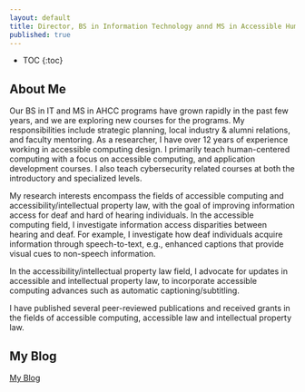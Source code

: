 ```yaml
---
layout: default
title: Director, BS in Information Technology annd MS in Accessible Human-Centered Computing
published: true
---
```


* TOC
{:toc}

## About Me

Our BS in IT and MS in AHCC programs have grown rapidly in the past few years, and we are exploring new courses for the programs. My responsibilities include strategic planning, local industry & alumni relations, and faculty mentoring. As a researcher, I have over 12 years of experience working in accessible computing design. I primarily teach human-centered computing with a focus on accessible computing, and application development courses. I also teach cybersecurity related courses at both the introductory and specialized levels.

My research interests encompass the fields of accessible computing and accessibility/intellectual property law, with the goal of improving information access for deaf and hard of hearing individuals. In the accessible computing field, I investigate information access disparities between hearing and deaf. For example, I investigate how deaf individuals acquire information through speech-to-text, e.g., enhanced captions that provide visual cues to non-speech information.

In the accessibility/intellectual property law field, I advocate for updates in accessible and intellectual property law, to incorporate accessible computing advances such as automatic captioning/subtitling.

I have published several peer-reviewed publications and received grants in the fields of accessible computing, accessible law and intellectual property law. 

## My Blog

[My Blog](blog.html)
